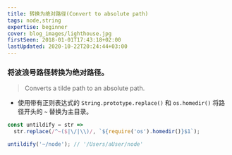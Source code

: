```yaml
---
title: 转换为绝对路径(Convert to absolute path)
tags: node,string
expertise: beginner
cover: blog_images/lighthouse.jpg
firstSeen: 2018-01-01T17:43:18+02:00
lastUpdated: 2020-10-22T20:24:44+03:00
---
```


### 将波浪号路径转换为绝对路径。
> Converts a tilde path to an absolute path.

- 使用带有正则表达式的 `String.prototype.replace()` 和 `os.homedir()` 将路径开头的 `~` 替换为主目录。

```js
const untildify = str =>
  str.replace(/^~($|\/|\\)/, `${require('os').homedir()}$1`);
```

```js
untildify('~/node'); // '/Users/aUser/node'
```

